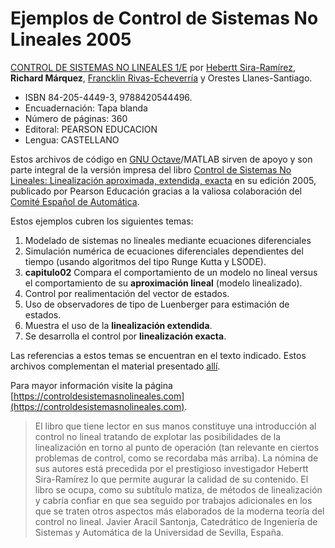 # Ejemplos de Control de Sistemas No Lineales 2005

[CONTROL DE SISTEMAS NO LINEALES 1/E](https://controldesistemasnolineales.com) por [Hebertt Sira-Ramírez](https://scholar.google.com/citations?user=Oq6shRMAAAAJ&hl), **Richard Márquez**, [Francklin Rivas-Echeverría](https://www.linkedin.com/in/francklin-rivas-echeverria-514180144/) y Orestes Llanes-Santiago.

* ISBN 84-205-4449-3, 9788420544496. 
* Encuadernación: Tapa blanda
* Número de páginas: 360
* Editoral: PEARSON EDUCACION
* Lengua: CASTELLANO

Estos archivos de código en [GNU Octave](https://www.gnu.org/software/octave/)/MATLAB sirven de apoyo y son parte integral de la versión impresa del libro 
[Control de Sistemas No Lineales: Linealización aproximada, extendida, exacta](https://controldesistemasnolineales.com) 
en su edición 2005, publicado por Pearson Educación gracias a la valiosa colaboración del [Comité Español de Automática](https://www.ceautomatica.es/).

Estos ejemplos cubren los siguientes temas:

1. Modelado de sistemas no lineales mediante ecuaciones diferenciales
2. Simulación numérica de ecuaciones diferenciales dependientes del tiempo (usando algoritmos del tipo Runge Kutta y LSODE).
3. **capitulo02** Compara el comportamiento de un modelo no lineal versus el comportamiento de su **aproximación lineal** (modelo linealizado).
4. Control por realimentación del vector de estados.
5. Uso de observadores de tipo de Luenberger para estimación de estados.
6. Muestra el uso de la **linealización extendida**.
7. Se desarrolla el control por **linealización exacta**.

Las referencias a estos temas se encuentran en el texto indicado. Estos archivos complementan el material presentado [allí](https://controldesistemasnolineales.com).

Para mayor información visite la página [https://controldesistemasnolineales.com](https://controldesistemasnolineales.com).

> El libro que tiene lector en sus manos constituye una introducción
al control no lineal tratando de explotar las posibilidades de la
linealización en torno al punto de operación (tan relevante en
ciertos problemas de control, como se recordaba más arriba). La
nómina de sus autores está precedida por el prestigioso
investigador Hebertt Sira-Ramírez lo que permite augurar la
calidad de su contenido. El libro se ocupa, como su subtítulo
matiza, de métodos de linealización y cabría confiar en que sea
seguido por trabajos adicionales en los que se traten otros
aspectos más elaborados de la moderna teoría del control no
lineal.
> Javier Aracil Santonja, Catedrático de Ingeniería de Sistemas y Automática de la Universidad
de Sevilla, España.

